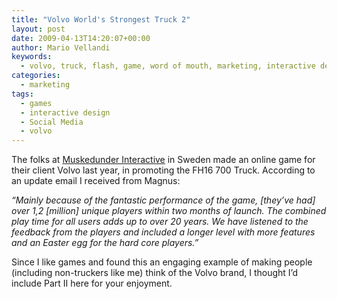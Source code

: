 ```yaml
---
title: "Volvo World's Strongest Truck 2"
layout: post
date: 2009-04-13T14:20:07+00:00
author: Mario Vellandi
keywords:
  - volvo, truck, flash, game, word of mouth, marketing, interactive design
categories:
  - marketing
tags:
  - games
  - interactive design
  - Social Media
  - volvo
---
```

The folks at <a rel="nofollow" href="http://www.muskedunder.com/">Muskedunder Interactive</a> in Sweden made an online game for their client Volvo last year, in promoting the FH16 700 Truck. According to an update email I received from Magnus:

_&#8220;Mainly because of the fantastic performance of the game, [they&#8217;ve had] over 1,2 [million] unique players within two months of launch. The combined play time for all users adds up to over 20 years. We have listened to the feedback from the players and included a longer level with more features and an Easter egg for the hard core players.&#8221;_

Since I like games and found this an engaging example of making people (including non-truckers like me) think of the Volvo brand, I thought I&#8217;d include Part II here for your enjoyment.
